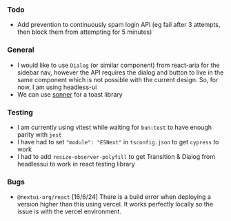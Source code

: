 ### Todo

- Add prevention to continuously spam login API (eg fail after 3 attempts, then block them from attempting for 5 minutes)

### General

- I would like to use `Dialog` (or similar component) from react-aria for the sidebar nav, however the API requires the dialog and button to live in the same component which is not possible with the current design. So, for now, I am using headless-ui
- We can use [sonner](https://sonner.emilkowal.ski/getting-started) for a toast library

### Testing

- I am currently using vitest while waiting for `bun:test` to have enough parity with `jest`
- I have had to set `"module": "ESNext"` in `tsconfig.json` to get `cypress` to work
- I had to add `resize-observer-polyfill` to get Transition & Dialog from headlessui to work in react testing library

### Bugs

- `@nextui-org/react` [16/6/24] There is a build error when deploying a version higher than this using vercel. It works perfectly locally so the issue is with the vercel environment.
